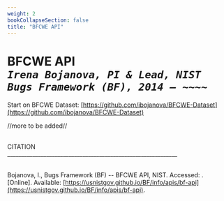 ```yaml
---
weight: 2
bookCollapseSection: false
title: "BFCWE API"
---
```

# BFCWE API <br/>_`Irena Bojanova, PI & Lead, NIST Bugs Framework (BF), 2014 – ~~~~`_

Start on BFCWE Dataset: [https://github.com/ibojanova/BFCWE-Dataset](https://github.com/ibojanova/BFCWE-Dataset)

//more to be added//

</br>
CITATION </br>
_____________________________________________________________</br></br>

Bojanova, I., Bugs Framework (BF) -- BFCWE API, NIST. Accessed: <span id="currentDate"></span>. [Online]. Available: [https://usnistgov.github.io/BF/info/apis/bf-api](https://usnistgov.github.io/BF/info/apis/bf-api).
</br></br>